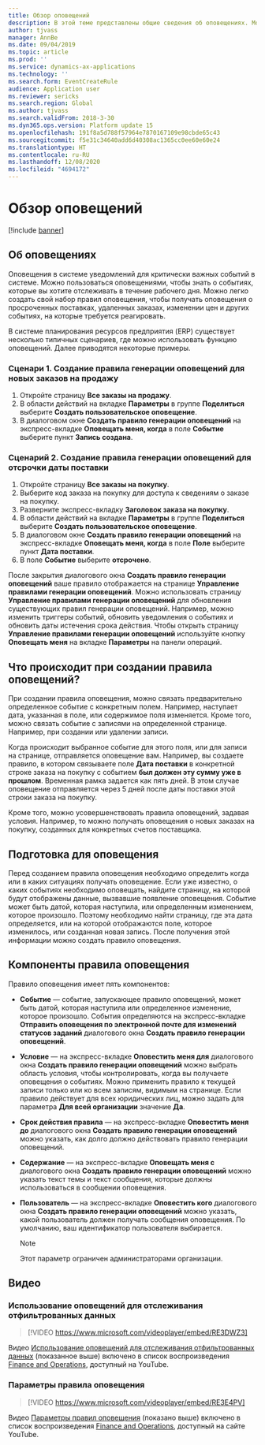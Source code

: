 ```yaml
---
title: Обзор оповещений
description: В этой теме представлены общие сведения об оповещениях. Можно пользоваться оповещениями, чтобы знать о событиях, которые вы хотите отслеживать в течение рабочего дня.
author: tjvass
manager: AnnBe
ms.date: 09/04/2019
ms.topic: article
ms.prod: ''
ms.service: dynamics-ax-applications
ms.technology: ''
ms.search.form: EventCreateRule
audience: Application user
ms.reviewer: sericks
ms.search.region: Global
ms.author: tjvass
ms.search.validFrom: 2018-3-30
ms.dyn365.ops.version: Platform update 15
ms.openlocfilehash: 191f8a5d788f57964e7870167109e98cbde65c43
ms.sourcegitcommit: f5e31c34640add6d40308ac1365cc0ee60e60e24
ms.translationtype: HT
ms.contentlocale: ru-RU
ms.lasthandoff: 12/08/2020
ms.locfileid: "4694172"
---
```

# <a name="alerts-overview"></a>Обзор оповещений

[!include [banner](../includes/banner.md)]

## <a name="about-alerts"></a>Об оповещениях
Оповещения в системе уведомлений для критически важных событий в системе. Можно пользоваться оповещениями, чтобы знать о событиях, которые вы хотите отслеживать в течение рабочего дня. Можно легко создать свой набор правил оповещения, чтобы получать оповещения о просроченных поставках, удаленных заказах, изменении цен и других событиях, на которые требуется реагировать.

В системе планирования ресурсов предприятия (ERP) существует несколько типичных сценариев, где можно использовать функцию оповещений. Далее приводятся некоторые примеры.

### <a name="scenario-1-create-an-alert-rule-for-new-sales-orders"></a>Сценари 1. Создание правила генерации оповещений для новых заказов на продажу

1. Откройте страницу **Все заказы на продажу**.
2. В области действий на вкладке **Параметры** в группе **Поделиться** выберите **Создать пользовательское оповещение**.
3. В диалоговом окне **Создать правило генерации оповещений** на экспресс-вкладке **Оповещать меня, когда** в поле **Событие** выберите пункт **Запись создана**.

### <a name="scenario-2-create-an-alert-rule-for-postponement-of-a-delivery-date"></a>Сценарий 2. Создание правила генерации оповещений для отсрочки даты поставки

1. Откройте страницу **Все заказы на покупку**.
2. Выберите код заказа на покупку для доступа к сведениям о заказе на покупку.
3. Разверните экспресс-вкладку **Заголовок заказа на покупку**.
4. В области действий на вкладке **Параметры** в группе **Поделиться** выберите **Создать пользовательское оповещение**.
5. В диалоговом окне **Создать правило генерации оповещений** на экспресс-вкладке **Оповещать меня, когда** в поле **Поле** выберите пункт **Дата поставки**.
6. В поле **Событие** выберите **отсрочено**.
    
После закрытия диалогового окна **Создать правило генерации оповещений** ваше правило отображается на странице **Управление правилами генерации оповещений**. Можно использовать страницу **Управление правилами генерации оповещений** для обновления существующих правил генерации оповещений. Например, можно изменить триггеры событий, обновить уведомления о событиях и обновить даты истечения срока действия. Чтобы открыть страницу **Управление правилами генерации оповещений** используйте кнопку **Оповещать меня** на вкладке **Параметры** на панели операций.

## <a name="what-occurs-when-an-alert-rule-is-created"></a>Что происходит при создании правила оповещений?

При создании правила оповещения, можно связать предварительно определенное событие с конкретным полем. Например, наступает дата, указанная в поле, или содержимое поля изменяется. Кроме того, можно связать событие с записями на определенной странице. Например, при создании или удалении записи.

Когда происходит выбранное событие для этого поля, или для записи на странице, отправляется оповещение вам. Например, вы создаете правило, в котором связываете поле **Дата поставки** в конкретной строке заказа на покупку с событием **был должен эту сумму уже в прошлом**. Временная рамка задается как пять дней. В этом случае оповещение отправляется через 5 дней после даты поставки этой строки заказа на покупку.

Кроме того, можно усовершенствовать правила оповещений, задавая условия. Например, то можно получать оповещения о новых заказах на покупку, созданных для конкретных счетов поставщика.

## <a name="preparing-for-an-alert"></a>Подготовка для оповещения

Перед созданием правила оповещения необходимо определить когда или в каких ситуациях получать оповещение. Если уже известно, о каких событиях необходимо оповещать, найдите страницу, на которой будут отображены данные, вызвавшие появление оповещения. Событие может быть датой, которая наступила, или определенным изменением, которое произошло. Поэтому необходимо найти страницу, где эта дата определяется, или на которой отображаются поле, которое изменилось, или созданная новая запись. После получения этой информации можно создать правило оповещения.

## <a name="components-of-an-alert-rule"></a>Компоненты правила оповещения

Правило оповещения имеет пять компонентов:

- **Событие** — событие, запускающее правило оповещений, может быть датой, которая наступила или определенное изменение, которое произошло. События определяются на экспресс-вкладке **Отправить оповещения по электронной почте для изменений статусов заданий** диалогового окна **Создать правило генерации оповещений**.
- **Условие** — на экспресс-вкладке **Оповестить меня для** диалогового окна **Создать правило генерации оповещений** можно выбрать область условия, чтобы контролировать, когда вы получаете оповещения о событиях. Можно применить правило к текущей записи только или ко всем записям, видимым на странице. Если правило действует для всех юридических лиц, можно задать для параметра **Для всей организации** значение **Да**.
- **Срок действия правила** — на экспресс-вкладке **Оповестить меня до** диалогового окна **Создать правило генерации оповещений** можно указать, как долго должно действовать правило генерации оповещений.
- **Содержание** — на экспресс-вкладке **Оповещать меня с** диалогового окна **Создать правило генерации оповещений** можно указать текст темы и текст сообщения, которые должны использоваться в сообщении оповещения.
- **Пользователь** — на экспресс-вкладке **Оповестить кого** диалогового окна **Создать правило генерации оповещений** можно указать, какой пользователь должен получать сообщения оповещения. По умолчанию, ваш идентификатор пользователя выбирается.

    > [!NOTE]
    > Этот параметр ограничен администраторами организации.

## <a name="videos"></a>Видео

### <a name="how-to-use-alerts-to-monitor-filtered-data"></a>Использование оповещений для отслеживания отфильтрованных данных

> [!VIDEO https://www.microsoft.com/videoplayer/embed/RE3DWZ3]

Видео [Использование оповещений для отслеживания отфильтрованных данных](https://youtu.be/ZYKMcv6kl9s) (показанное выше) включено в список воспроизведения [Finance and Operations](https://www.youtube.com/playlist?list=PLcakwueIHoT_SYfIaPGoOhloFoCXiUSyW), доступный на YouTube.

### <a name="alert-rule-options"></a>Параметры правила оповещения

> [!VIDEO https://www.microsoft.com/videoplayer/embed/RE3E4PV]

Видео [Параметры правил оповещения](https://youtu.be/cpzimwOjicM) (показано выше) включено в список воспроизведения [Finance and Operations](https://www.youtube.com/playlist?list=PLcakwueIHoT_SYfIaPGoOhloFoCXiUSyW), доступный на сайте YouTube.


